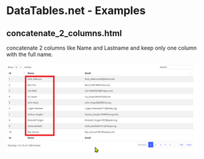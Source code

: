 # DataTables.net - Examples
## concatenate_2_columns.html

concatenate 2 columns like Name and Lastname and keep only one column with the full name.

![alt text](https://github.com/fireDevelop-com/DataTables.net/blob/main/assets/images/wiki/2022-08-07_2113-47242.png?raw=true)
